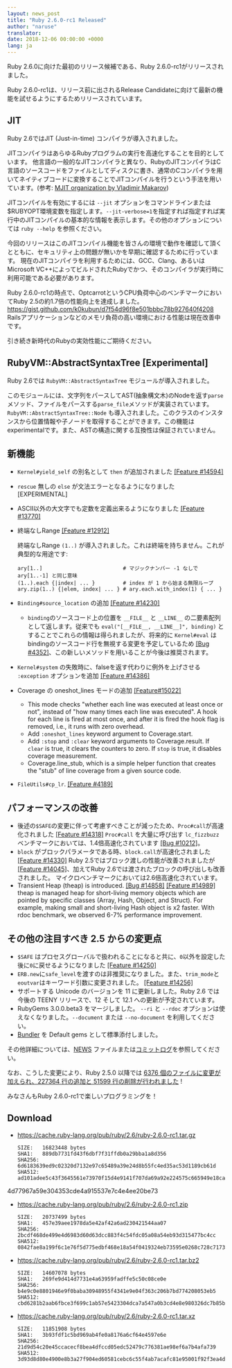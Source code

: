 ```yaml
---
layout: news_post
title: "Ruby 2.6.0-rc1 Released"
author: "naruse"
translator:
date: 2018-12-06 00:00:00 +0000
lang: ja
---
```


Ruby 2.6.0に向けた最初のリリース候補である、Ruby 2.6.0-rc1がリリースされました。

Ruby 2.6.0-rc1は、リリース前に出されるRelease Candidateに向けて最新の機能を試せるようにするためリリースされています。

## JIT

Ruby 2.6ではJIT (Just-in-time) コンパイラが導入されました。

JITコンパイラはあらゆるRubyプログラムの実行を高速化することを目的としています。
他言語の一般的なJITコンパイラと異なり、RubyのJITコンパイラはC言語のソースコードをファイルとしてディスクに書き、通常のCコンパイラを用いてネイティブコードに変換することでJITコンパイルを行うという手法を用いています。(参考: [MJIT organization by Vladimir Makarov](https://github.com/vnmakarov/ruby/tree/rtl_mjit_branch#mjit-organization))

JITコンパイルを有効にするには `--jit` オプションをコマンドラインまたは$RUBYOPT環境変数を指定します。`--jit-verbose=1`を指定すれば指定すれば実行中のJITコンパイルの基本的な情報を表示します。その他のオプションについては `ruby --help` を参照ください。

今回のリリースはこのJITコンパイル機能を皆さんの環境で動作を確認して頂くとともに、セキュリティ上の問題が無いかを早期に確認するために行っています。
現在のJITコンパイラを利用するためには、GCC、Clang、あるいはMicrosoft VC++によってビルドされたRubyでかつ、そのコンパイラが実行時に利用可能である必要があります。

Ruby 2.6.0-rc1の時点で、OptcarrotというCPU負荷中心のベンチマークにおいてRuby 2.5の約1.7倍の性能向上を達成しました。 <https://gist.github.com/k0kubun/d7f54d96f8e501bbbc78b927640f4208>
Railsアプリケーションなどのメモリ負荷の高い環境における性能は現在改善中です。

引き続き新時代のRubyの実効性能にご期待ください。

## RubyVM::AbstractSyntaxTree [Experimental]

Ruby 2.6では `RubyVM::AbstractSyntaxTree` モジュールが導入されました。

このモジュールには、文字列をパースしてAST(抽象構文木)のNodeを返す`parse`メソッド、ファイルをパースする`parse_file`メソッドが実装されています。
`RubyVM::AbstractSyntaxTree::Node` も導入されました。このクラスのインスタンスから位置情報や子ノードを取得することができます。この機能はexperimentalです。また、ASTの構造に関する互換性は保証されていません。

## 新機能

* `Kernel#yield_self` の別名として `then` が追加されました [[Feature #14594]](https://bugs.ruby-lang.org/issues/14594)

* `rescue` 無しの `else` が文法エラーとなるようになりました  [EXPERIMENTAL]

* ASCII以外の大文字でも定数を定義出来るようになりました [[Feature #13770]](https://bugs.ruby-lang.org/issues/13770)

* 終端なしRange [[Feature #12912]](https://bugs.ruby-lang.org/issues/12912)

  終端なしRange `(1..)` が導入されました。これは終端を持ちません。これが典型的な用途です:

      ary[1..]                          # マジックナンバー -1 なしで ary[1..-1] と同じ意味
      (1..).each {|index| ... }         # index が 1 から始まる無限ループ
      ary.zip(1..) {|elem, index| ... } # ary.each.with_index(1) { ... }

* `Binding#source_location` の追加 [[Feature #14230]](https://bugs.ruby-lang.org/issues/14230)
  * `binding`のソースコード上の位置を `__FILE__` と `__LINE__` の二要素配列として返します。従来でも `eval("[__FILE__, __LINE__]", binding)` とすることでこれらの情報は得られましたが、将来的に `Kernel#eval` はbindingのソースコード行を無視する変更を予定しているため [[Bug #4352]](https://bugs.ruby-lang.org/issues/4352)、この新しいメソッドを用いることが今後は推奨されます。

* `Kernel#system` の失敗時に、falseを返す代わりに例外を上げさせる `:exception` オプションを追加 [[Feature #14386]](https://bugs.ruby-lang.org/issues/14386)

* Coverage の oneshot_lines モードの追加 [[Feature#15022]](https://bugs.ruby-lang.org/issues/15022)
  * This mode checks "whether each line was executed at least once or not", instead of "how many times each line was executed".  A hook for each line is fired at most once, and after it is fired the hook flag is removed, i.e., it runs with zero overhead.
  * Add `:oneshot_lines` keyword argument to Coverage.start.
  * Add `:stop` and `:clear` keyword arguments to Coverage.result. If `clear` is true, it clears the counters to zero.  If `stop` is true, it disables coverage measurement.
  * Coverage.line_stub, which is a simple helper function that creates the "stub" of line coverage from a given source code.

* `FileUtils#cp_lr`.  [[Feature #4189]](https://bugs.ruby-lang.org/issues/4189)

## パフォーマンスの改善

* 後述の`$SAFE`の変更に伴って考慮すべきことが減ったため、`Proc#call`が高速化されました [[Feature #14318]](https://bugs.ruby-lang.org/issues/14318)
  `Proc#call` を大量に呼び出す `lc_fizzbuzz` ベンチマークにおいては、1.4倍高速化されています [[Bug #10212]](https://bugs.ruby-lang.org/issues/10212)。
* `block` がブロックパラメータである時、`block.call`が高速化されました [[Feature #14330]](https://bugs.ruby-lang.org/issues/14330)
  Ruby 2.5ではブロック渡しの性能が改善されましたが [[Feature #14045]](https://bugs.ruby-lang.org/issues/14045)、加えてRuby 2.6では渡されたブロックの呼び出しも改善されました。
  マイクロベンチマークにおいては2.6倍高速化されています。
* Transient Heap (theap) is introduced. [[Bug #14858]](https://bugs.ruby-lang.org/issues/14858) [[Feature #14989]](https://bugs.ruby-lang.org/issues/14989)
  theap is managed heap for short-living memory objects which are pointed by
  specific classes (Array, Hash, Object, and Struct). For example, making small
  and short-living Hash object is x2 faster. With rdoc benchmark, we observed
  6-7% performance improvement.

## その他の注目すべき 2.5 からの変更点

* `$SAFE` はプロセスグローバルで扱われることになると共に、`0`以外を設定した後に`0`に戻せるようになりました [[Feature #14250]](https://bugs.ruby-lang.org/issues/14250)
* `ERB.new`に`safe_level`を渡すのは非推奨になりました。また、`trim_mode`と`eoutvar`はキーワード引数に変更されました。 [[Feature #14256]](https://bugs.ruby-lang.org/issues/14256)
* サポートする Unicode のバージョンを 11 に更新しました。Ruby 2.6 では今後の TEENY リリースで、12 そして 12.1 への更新が予定されています。
* RubyGems 3.0.0.beta3 をマージしました。 `--ri` と `--rdoc` オプションは使えなくなりました。`--document` または `--no-document` を利用してください。
* [Bundler](https://github.com/bundler/bundler) を Default gems として標準添付しました。

その他詳細については、[NEWS](https://github.com/ruby/ruby/blob/v2_6_0_rc1/NEWS) ファイルまたは[コミットログ](https://github.com/ruby/ruby/compare/v2_5_0...v2_6_0_rc1)を参照してください。

なお、こうした変更により、Ruby 2.5.0 以降では [6376 個のファイルに変更が加えられ、227364 行の追加と 51599 行の削除が行われました](https://github.com/ruby/ruby/compare/v2_5_0...v2_6_0_rc1) !

みなさんもRuby 2.6.0-rc1で楽しいプログラミングを！

## Download

* <https://cache.ruby-lang.org/pub/ruby/2.6/ruby-2.6.0-rc1.tar.gz>

      SIZE:   16823448 bytes
      SHA1:   889db7731fd43f6dbf7f31ffdb0a29bba1a8d356
      SHA256: 6d6183639ed9c02320d7132e97c65489a39e24d8b55fc4ed35ac53d1189cb61d
      SHA512: ad101adee5c43f3645561e73970f15d4e9141f707da69a92e224575c665949e18ca53389e5315fca2ea393
4d77967a59e304353cde4a915537e7c4e4ee20be73
* <https://cache.ruby-lang.org/pub/ruby/2.6/ruby-2.6.0-rc1.zip>

      SIZE:   20737499 bytes
      SHA1:   457e39aee1978da5e42af42a6ad230421544aa07
      SHA256: 2bcdf468de499e4d6983d60d63dcc883f4c54fdc05a08a54eb93d315477bc4cc
      SHA512: 0842fae8a199f6c1e76f5d775edbf468e18a54f0419324eb73595e0268c728c71733371d71dc2fa342105dbc487987ca5556948a9ef067276a7b5f552462802a
* <https://cache.ruby-lang.org/pub/ruby/2.6/ruby-2.6.0-rc1.tar.bz2>

      SIZE:   14607078 bytes
      SHA1:   269fe9d414d7731e4a63959fadffe5c50c08ce0e
      SHA256: b4e9c0e8801946e9f0baba30948955f4341e9e04f363c206b7bd774208053eb5
      SHA512: cbd6281b2aab6fbce3f699c1ab57e5423304dca7a547a0b3cd4e8e980326dc7b85b2ca2bfaf3f3a648d40f4222fdf1740d81d422790ee7ae1ba1ed33eb11e3e8
* <https://cache.ruby-lang.org/pub/ruby/2.6/ruby-2.6.0-rc1.tar.xz>

      SIZE:   11851908 bytes
      SHA1:   3b93fdf1c5bd969ab4fe0a8176a6cf64e4597e6e
      SHA256: 21d9d54c20e45ccacecf8bea4dfccd05edc52479c776381ae98ef6a7b4afa739
      SHA512: 3d93d8d80e4900e8b3a27f904ed60581cebc6c55f4ab7acafc81e95001f92f3ea4ddec2da6169b1ed5e0146f7b7c35c1c13b3243955d5825c72170834fe933f3

